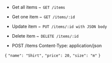 - Get all items ```→ GET /items```

- Get one item ```→ GET /items/:id```

- Update item ```→ PUT /items/:id with JSON body```

- Delete item ```→ DELETE /items/:id```

- POST /items
Content-Type: application/json

```{```
  ```"name": "Shirt",```
  ```"price": 20,```
  ```"size": "m"```
```}```


